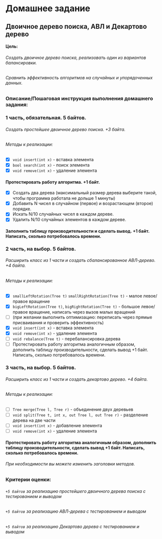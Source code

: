 # Домашнее задание
## Двоичное дерево поиска, АВЛ и Декартово дерево

#### Цель:
###### Создать двоичное дерево поиска, реализовать один из вариантов балансировки.
###### Сравнить эффективность алгоритмов на случайных и упорядоченных данных.


### Описание/Пошаговая инструкция выполнения домашнего задания:
### 1 часть, обязательная. 5 байтов.
###### Создать простейшее двоичное дерево поиска. +3 байта.
###### Методы к реализации:
- [x] `void insert(int x)` - вставка элемента
- [x] `bool search(int x)` - поиск элемента
- [x] `void remove(int x)` - удаление элемента
#### Протестировать работу алгоритма. +1 байт.
- [x] Создать два дерева (максимальный размер дерева выберите такой, чтобы программа работала не дольше 1 минуты)
- [x] Добавить N чисел в случайном (первое) и возрастающем (второе) порядке.
- [x] Искать N/10 случайных чисел в каждом дереве.
- [x] Удалить N/10 случайных элементов в каждом дереве.
#### Заполнить таблицу производительности и сделать вывод. +1 байт. Написать, сколько потребовалось времени.
### 2 часть, на выбор. 5 байтов.
###### Расширить класс из 1 части и создать сбалансированное АВЛ-дерево. +4 байта.
###### Методы к реализации:
- [x] `smallLeftRotation(Tree t)` `smallRightRotation(Tree t)` - малое левое/правое вращение
- [x] `bigLeftRotation(Tree t)`, `bigRightRotation(Tree t)` - большое левое/правое вращение, написать через вызов малых вращений
- [ ] (при желании выполнить оптимизацию: переписать через прямые присваивания и проверить эффективность)
- [x] `void insert(int x)` - вставка элемента
- [x] `void remove(int x)` - удаление элемента
- [ ] `void rebalance(Tree t)` - перебалансировка дерева
- [ ] Протестировать работу алгоритма аналогичным образом, дополнить таблицу производительности, сделать вывод +1 байт. Написать, сколько потребовалось времени.
### 3 часть, на выбор. 5 байтов.
###### Расширить класс из 1 части и создать декартово дерево. +4 байта.
###### Методы к реализации:
- [ ] `Tree merge(Tree l, Tree r)` - объединение двух деревьев
- [ ] `void split(Tree t, int x, out Tree l, out Tree r)` - разделение дерева на две части
- [ ] `void insert(int x)` - добавление элемента
- [ ] `void remove(int x)` - удаление элемента
#### Протестировать работу алгоритма аналогичным образом, дополнить таблицу производительности, сделать вывод +1 байт. Написать, сколько потребовалось времени. 
###### При необходимости вы можете изменить заголовки методов.


### Критерии оценки:
###### `+5 байтов` за реализацию простейшего двоичного дерева поиска с тестированием и выводом
###### `+5 байтов` за реализацию АВЛ-дерева с тестированием и выводом
###### `+5 байтов` за реализацию Декартово дерева с тестированием и выводом